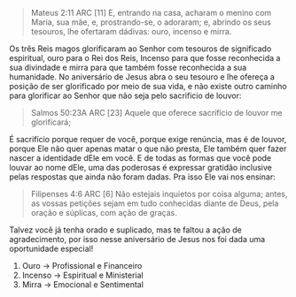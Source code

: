 > ‭‭Mateus‬ ‭2:11‬ ‭ARC‬‬
> [11] E, entrando na casa, acharam o menino com Maria, sua mãe, e, prostrando-se, o adoraram; e, abrindo os seus tesouros, lhe ofertaram dádivas: ouro, incenso e mirra. 

Os três Reis magos glorificaram ao Senhor com tesouros de significado espiritual, ouro para o Rei dos Reis, Incenso para que fosse reconhecida a sua divindade e mirra para que também fosse reconhecida a sua humanidade.
No aniversário de Jesus abra o seu tesouro e lhe ofereça a posição de ser glorificado por meio de sua vida, e não existe outro caminho para glorificar ao Senhor que não seja pelo sacrificio de louvor:

> ‭‭Salmos‬ ‭50:23‬A ‭ARC‬‬
> [23] Aquele que oferece sacrifício de louvor me glorificará;

É sacrifício porque requer de você, porque exige renúncia, mas é de louvor, porque Ele não quer apenas matar o que não presta, Ele também quer fazer nascer a identidade dEle em você. E de todas as formas que você pode louvar ao nome dEle, uma das poderosas é expressar gratidão inclusive pelas respostas que ainda não foram dadas. Pra isso Ele vai nos ensinar:

> ‭‭Filipenses‬ ‭4:6‬ ‭ARC‬‬
> [6] Não estejais inquietos por coisa alguma; antes, as vossas petições sejam em tudo conhecidas diante de Deus, pela oração e súplicas, com ação de graças.

Talvez você já tenha orado e suplicado, mas te faltou a ação de agradecimento, por isso nesse aniversário de Jesus nos foi dada uma oportunidade especial!

1. Ouro -> Profissional e Financeiro
2. Incenso -> Espiritual e Ministerial
3. Mirra -> Emocional e Sentimental